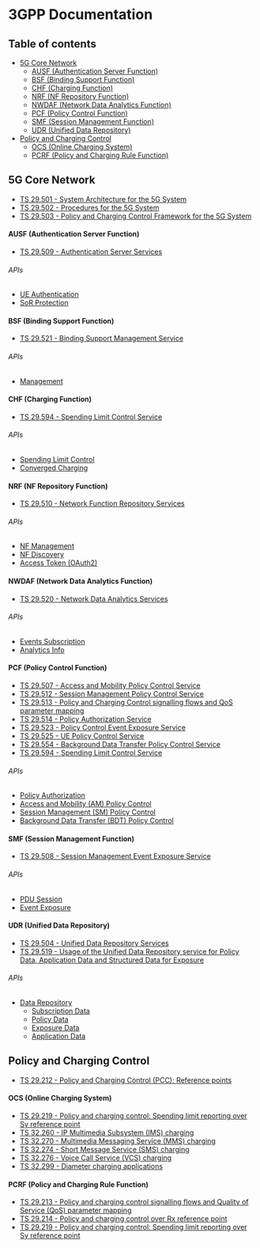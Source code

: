 # 3GPP Documentation

## Table of contents
* [5G Core Network](#5GCoreNetwork)
  * [AUSF (Authentication Server Function)](#AUSF)
  * [BSF (Binding Support Function)](#BSF)
  * [CHF (Charging Function)](#CHF)
  * [NRF (NF Repository Function)](#NRF)
  * [NWDAF (Network Data Analytics Function)](#NDAF)
  * [PCF (Policy Control Function)](#PCF)
  * [SMF (Session Management Function)](#SMF)
  * [UDR (Unified Data Repository)](#UDR)
* [Policy and Charging Control](#PCC)
   * [OCS (Online Charging System)](#OCS)
   * [PCRF (Policy and Charging Rule Function)](#PCRF)
   
## 5G Core Network <a name="5GCoreNetwork"></a>
* [TS 29.501 - System Architecture for the 5G System](https://github.com/emanuelfreitas/3gpp-documentation/tree/master/documentation/TS%2029.501%20-%20System%20Architecture%20for%20the%205G%20System)
* [TS 29.502 - Procedures for the 5G System](https://github.com/emanuelfreitas/3gpp-documentation/tree/master/documentation/TS%2029.502%20-%20Procedures%20for%20the%205G%20System)
* [TS 29.503 - Policy and Charging Control Framework for the 5G System](https://github.com/emanuelfreitas/3gpp-documentation/tree/master/documentation/TS%2029.503%20-%20Policy%20and%20Charging%20Control%20Framework%20for%20the%205G%20System)

#### AUSF (Authentication Server Function)
* [TS 29.509 - Authentication Server Services](https://github.com/emanuelfreitas/3gpp-documentation/tree/master/documentation/TS%2029.509%20-%20Authentication%20Server%20Services)
###### APIs
* [UE Authentication](https://editor.swagger.io/?url=https://raw.githubusercontent.com/jdegre/5GC_APIs/master/TS29509_Nausf_UEAuthentication.yaml)
* [SoR Protection](https://editor.swagger.io/?url=https://raw.githubusercontent.com/jdegre/5GC_APIs/master/TS29509_Nausf_SoRProtection.yaml)

#### BSF (Binding Support Function)<a name="BSF"></a>
* [TS 29.521 - Binding Support Management Service](https://github.com/emanuelfreitas/3gpp-documentation/tree/master/documentation/TS%2029.521%20-%20Binding%20Support%20Management%20Service)
###### APIs
* [Management](https://editor.swagger.io/?url=https://raw.githubusercontent.com/jdegre/5GC_APIs/master/TS29521_Nbsf_Management.yaml)

#### CHF (Charging Function) <a name="CHF"></a>
* [TS 29.594 - Spending Limit Control Service](https://github.com/emanuelfreitas/3gpp-documentation/tree/master/documentation/TS%2029.594%20-%20Spending%20Limit%20Control%20Service)
###### APIs
* [Spending Limit Control](https://editor.swagger.io/?url=https://raw.githubusercontent.com/jdegre/5GC_APIs/master/TS29594_Nchf_SpendingLimitControl.yaml)
* [Converged Charging](https://editor.swagger.io/?url=https://raw.githubusercontent.com/jdegre/5GC_APIs/master/TS32291_Nchf_ConvergedCharging.yaml)

#### NRF (NF Repository Function) <a name="NRF"></a>
* [TS 29.510 - Network Function Repository Services](https://github.com/emanuelfreitas/3gpp-documentation/tree/master/documentation/TS%2029.510%20-%20Network%20Function%20Repository%20Services)

###### APIs
* [NF Management](https://editor.swagger.io/?url=https://raw.githubusercontent.com/jdegre/5GC_APIs/master/TS29510_Nnrf_NFManagement.yaml)
* [NF Discovery](https://editor.swagger.io/?url=https://raw.githubusercontent.com/jdegre/5GC_APIs/master/TS29510_Nnrf_NFDiscovery.yaml)
* [Access Token (OAuth2)](https://editor.swagger.io/?url=https://raw.githubusercontent.com/jdegre/5GC_APIs/master/TS29510_Nnrf_AccessToken.yaml)

#### NWDAF (Network Data Analytics Function) <a name="NDAF"></a>
* [TS 29.520 - Network Data Analytics Services](https://github.com/emanuelfreitas/3gpp-documentation/tree/master/documentation/TS%2029.520%20-%20Network%20Data%20Analytics%20Services)
###### APIs
* [Events Subscription](https://editor.swagger.io/?url=https://raw.githubusercontent.com/jdegre/5GC_APIs/master/TS29520_Nnwdaf_EventsSubscription.yaml)
* [Analytics Info](https://editor.swagger.io/?url=https://raw.githubusercontent.com/jdegre/5GC_APIs/master/TS29520_Nnwdaf_AnalyticsInfo.yaml)

#### PCF (Policy Control Function) <a name="PCF"></a>
* [TS 29.507 - Access and Mobility Policy Control Service](https://github.com/emanuelfreitas/3gpp-documentation/tree/master/documentation/TS%2029.507%20-%20Access%20and%20Mobility%20Policy%20Control%20Service)
* [TS 29.512 - Session Management Policy Control Service](https://github.com/emanuelfreitas/3gpp-documentation/tree/master/documentation/TS%2029.512%20-%20Session%20Management%20Policy%20Control%20Service)
* [TS 29.513 - Policy and Charging Control signalling flows and QoS parameter mapping](https://github.com/emanuelfreitas/3gpp-documentation/tree/master/documentation/TS%2029.513%20-%20Policy%20and%20Charging%20Control%20signalling%20flows%20and%20QoS%20parameter%20mapping)
* [TS 29.514 - Policy Authorization Service](https://github.com/emanuelfreitas/3gpp-documentation/tree/master/documentation/TS%2029.514%20-%20Policy%20Authorization%20Service)
* [TS 29.523 - Policy Control Event Exposure Service](https://github.com/emanuelfreitas/3gpp-documentation/tree/master/documentation/TS%2029.523%20-%20Policy%20Control%20Event%20Exposure%20Service)
* [TS 29.525 - UE Policy Control Service](https://github.com/emanuelfreitas/3gpp-documentation/tree/master/documentation/TS%2029.525%20-%20UE%20Policy%20Control%20Service)
* [TS 29.554 - Background Data Transfer Policy Control Service](https://github.com/emanuelfreitas/3gpp-documentation/tree/master/documentation/TS%2029.554%20-%20Background%20Data%20Transfer%20Policy%20Control%20Service)
* [TS 29.594 - Spending Limit Control Service](https://github.com/emanuelfreitas/3gpp-documentation/tree/master/documentation/TS%2029.594%20-%20Spending%20Limit%20Control%20Service)
###### APIs
* [Policy Authorization](https://editor.swagger.io/?url=https://raw.githubusercontent.com/jdegre/5GC_APIs/master/TS29514_Npcf_PolicyAuthorization.yaml)
* [Access and Mobility (AM) Policy Control](https://editor.swagger.io/?url=https://raw.githubusercontent.com/jdegre/5GC_APIs/master/TS29507_Npcf_AMPolicyControl.yaml)
* [Session Management (SM) Policy Control](https://editor.swagger.io/?url=https://raw.githubusercontent.com/jdegre/5GC_APIs/master/TS29512_Npcf_SMPolicyControl.yaml)
* [Background Data Transfer (BDT) Policy Control](https://editor.swagger.io/?url=https://raw.githubusercontent.com/jdegre/5GC_APIs/master/TS29554_Npcf_BDTPolicyControl.yaml)

#### SMF (Session Management Function)<a name="SMF"></a>
* [TS 29.508 - Session Management Event Exposure Service](https://github.com/emanuelfreitas/3gpp-documentation/tree/master/documentation/TS%2029.508%20-%20Session%20Management%20Event%20Exposure%20Service)
###### APIs
* [PDU Session](https://editor.swagger.io/?url=https://raw.githubusercontent.com/jdegre/5GC_APIs/master/TS29502_Nsmf_PDUSession.yaml)
* [Event Exposure](https://editor.swagger.io/?url=https://raw.githubusercontent.com/jdegre/5GC_APIs/master/TS29508_Nsmf_EventExposure.yaml)

#### UDR (Unified Data Repository) <a name="UDR"></a>
* [TS 29.504 - Unified Data Repository Services](https://github.com/emanuelfreitas/3gpp-documentation/tree/master/documentation/TS%2029.504%20-%20Unified%20Data%20Repository%20Services)
* [TS 29.519 - Usage of the Unified Data Repository service for Policy Data, Application Data and Structured Data for Exposure](https://github.com/emanuelfreitas/3gpp-documentation/tree/master/documentation/TS%2029.519%20-%20Usage%20of%20the%20Unified%20Data%20Repository%20service%20for%20Policy%20Data%2C%20Application%20Data%20and%20Structured%20Data%20for%20Exposure)
###### APIs
* [Data Repository](https://editor.swagger.io/?url=https://raw.githubusercontent.com/jdegre/5GC_APIs/master/TS29504_Nudr_DataRepository.yaml)
  * [Subscription Data](https://editor.swagger.io/?url=https://raw.githubusercontent.com/jdegre/5GC_APIs/master/TS29505_Subscription_Data.yaml)
  * [Policy Data](https://editor.swagger.io/?url=https://raw.githubusercontent.com/jdegre/5GC_APIs/master/TS29519_Policy_Data.yaml)
  * [Exposure Data](https://editor.swagger.io/?url=https://raw.githubusercontent.com/jdegre/5GC_APIs/master/TS29519_Exposure_Data.yaml)
  * [Application Data](https://editor.swagger.io/?url=https://raw.githubusercontent.com/jdegre/5GC_APIs/master/TS29519_Application_Data.yaml)

## Policy and Charging Control <a name="PCC"></a>
* [TS 29.212 - Policy and Charging Control (PCC); Reference points](https://github.com/emanuelfreitas/3gpp-documentation/tree/master/documentation/TS%2029.212%20-%20Policy%20and%20Charging%20Control%20(PCC)%3B%20Reference%20points)

#### OCS (Online Charging System) <a name="OCS"></a>
* [TS 29.219 - Policy and charging control: Spending limit reporting over Sy reference point](https://github.com/emanuelfreitas/3gpp-documentation/tree/master/documentation/TS%2029.219%20-%20Policy%20and%20charging%20control%20-%20Spending%20limit%20reporting%20over%20Sy%20reference%20point)
* [TS 32.260 - IP Multimedia Subsystem (IMS) charging](https://github.com/emanuelfreitas/3gpp-documentation/tree/master/documentation/TS%2032.260%20-%20IP%20Multimedia%20Subsystem%20(IMS)%20charging)
* [TS 32.270 - Multimedia Messaging Service (MMS) charging](https://github.com/emanuelfreitas/3gpp-documentation/tree/master/documentation/TS%2032.270%20-%20Multimedia%20Messaging%20Service%20(MMS)%20charging)
* [TS 32.274 - Short Message Service (SMS) charging](https://github.com/emanuelfreitas/3gpp-documentation/tree/master/documentation/TS%2032.274%20-%20Short%20Message%20Service%20(SMS)%20charging)
* [TS 32.276 - Voice Call Service (VCS) charging](https://github.com/emanuelfreitas/3gpp-documentation/tree/master/documentation/TS%2032.276%20-%20Voice%20Call%20Service%20(VCS)%20charging)
* [TS 32.299 - Diameter charging applications](https://github.com/emanuelfreitas/3gpp-documentation/tree/master/documentation/TS%2032.299%20-%20Diameter%20charging%20applications)

#### PCRF (Policy and Charging Rule Function) <a name="PCRF"></a>
* [TS 29.213 - Policy and charging control signalling flows and Quality of Service (QoS) parameter mapping](https://github.com/emanuelfreitas/3gpp-documentation/tree/master/documentation/TS%2029.213%20-%20Policy%20and%20charging%20control%20signalling%20flows%20and%20Quality%20of%20Service%20(QoS)%20parameter%20mapping)
* [TS 29.214 - Policy and charging control over Rx reference point](https://github.com/emanuelfreitas/3gpp-documentation/tree/master/documentation/TS%2029.214%20-%20Policy%20and%20charging%20control%20over%20Rx%20reference%20point)
* [TS 29.219 - Policy and charging control: Spending limit reporting over Sy reference point](https://github.com/emanuelfreitas/3gpp-documentation/tree/master/documentation/TS%2029.219%20-%20Policy%20and%20charging%20control%20-%20Spending%20limit%20reporting%20over%20Sy%20reference%20point)

